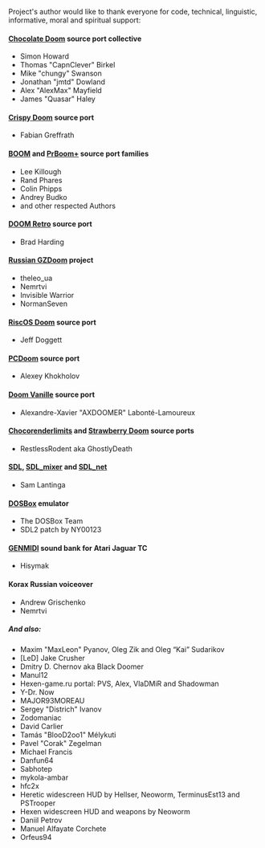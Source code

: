 Project's author would like to thank everyone for code, technical, linguistic, informative, moral and spiritual support:

#### [Chocolate Doom](https://www.chocolate-doom.org) source port collective
- Simon Howard
- Thomas "CapnClever" Birkel
- Mike "chungy" Swanson
- Jonathan "jmtd" Dowland
- Alex "AlexMax" Mayfield
- James "Quasar" Haley

#### [Crispy Doom](https://www.chocolate-doom.org/wiki/index.php/Crispy_Doom) source port 
- Fabian Greffrath

#### [BOOM](https://www.doomworld.com/idgames/themes/TeamTNT/boom/boom202) and [PrBoom+](http://prboom-plus.sourceforge.net/) source port families
- Lee Killough
- Rand Phares
- Colin Phipps
- Andrey Budko
- and other respected Authors

#### [DOOM Retro](http://doomretro.com/) source port 
- Brad Harding

#### [Russian GZDoom](http://doomretro.com/) project 
- theleo_ua 
- Nemrtvi 
- Invisible Warrior 
- NormanSeven 

#### [RiscOS Doom](https://github.com/jeffdoggett/Doom) source port 
- Jeff Doggett

#### [PCDoom](https://github.com/nukeykt/PCDoom-v2) source port 
- Alexey Khokholov

#### [Doom Vanille](https://github.com/AXDOOMER/doom-vanille) source port
- Alexandre-Xavier "AXDOOMER" Labonté-Lamoureux

#### [Chocorenderlimits](https://doomwiki.org/wiki/Chocorenderlimits) and [Strawberry Doom](http://remood.org/) source ports
- RestlessRodent aka GhostlyDeath

#### [SDL](https://www.libsdl.org/), [SDL_mixer](https://www.libsdl.org/projects/SDL_mixer/) and [SDL_net](https://www.libsdl.org/projects/SDL_net/)
- Sam Lantinga

#### [DOSBox](http://www.dosbox.com/) emulator
- The DOSBox Team
- SDL2 patch by NY00123

#### [GENMIDI](https://www.doomworld.com/forum/topic/97388-update-hisymaks-genmidi-an-enhanced-genmidi-lump-for-opl-synth/) sound bank for Atari Jaguar TC
- Hisymak

#### Korax Russian voiceover
- Andrew Grischenko
- Nemrtvi

##### And also:
- Maxim "MaxLeon" Pyanov, Oleg Zik and Oleg “Kai” Sudarikov
- [LeD] Jake Crusher
- Dmitry D. Chernov aka Black Doomer
- Manul12
- Hexen-game.ru portal: PVS, Alex, VlaDMiR and Shadowman
- Y-Dr. Now
- MAJOR93MOREAU
- Sergey "Districh" Ivanov
- Zodomaniac
- David Carlier
- Tamás "BlooD2oo1" Mélykuti
- Pavel "Corak" Zegelman
- Michael Francis
- Danfun64
- Sabhotep
- mykola-ambar
- hfc2x
- Heretic widescreen HUD by Hellser, Neoworm, TerminusEst13 and PSTrooper
- Hexen widescreen HUD and weapons by Neoworm
- Daniil Petrov
- Manuel Alfayate Corchete
- Orfeus94
